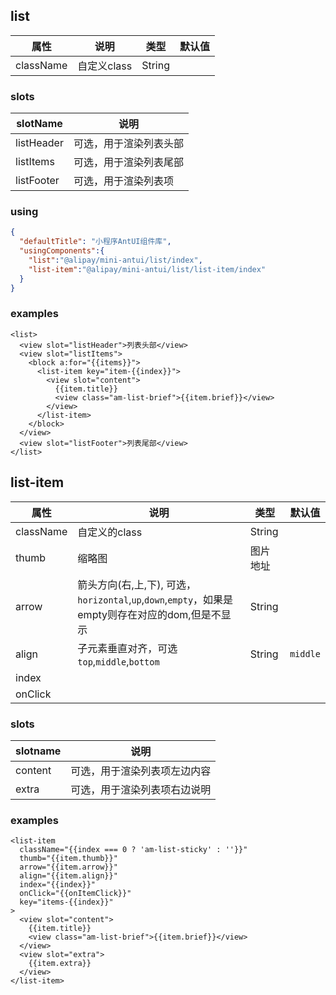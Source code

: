 ## list
| 属性 | 说明 | 类型 | 默认值 |
|----|----|----|----|
|className| 自定义class | String| |

### slots
|slotName | 说明 |
|----|----|
|listHeader | 可选，用于渲染列表头部|
|listItems | 可选，用于渲染列表尾部|
|listFooter | 可选，用于渲染列表项|

### using

```page.json
{
  "defaultTitle": "小程序AntUI组件库",
  "usingComponents":{
    "list":"@alipay/mini-antui/list/index",
    "list-item":"@alipay/mini-antui/list/list-item/index"
  }
}
```

### examples

```axml
<list>
  <view slot="listHeader">列表头部</view>
  <view slot="listItems">
    <block a:for="{{items}}">
      <list-item key="item-{{index}}">
        <view slot="content">
          {{item.title}}
          <view class="am-list-brief">{{item.brief}}</view>
        </view>
      </list-item>
    </block>
  </view>
  <view slot="listFooter">列表尾部</view>
</list>
```

## list-item

| 属性 | 说明 | 类型 | 默认值 |
|----|----|----|----|
|className| 自定义的class | String| |
|thumb| 缩略图 | 图片地址 |  |
|arrow| 箭头方向(右,上,下), 可选，`horizontal`,`up`,`down`,`empty`，如果是empty则存在对应的dom,但是不显示 | String | |
|align| 子元素垂直对齐，可选`top`,`middle`,`bottom` | String | `middle` |
|index| | | |
|onClick| | | |

### slots

| slotname | 说明 |
|----|----|
|content | 可选，用于渲染列表项左边内容|
|extra | 可选，用于渲染列表项右边说明|

### examples

```axml
<list-item
  className="{{index === 0 ? 'am-list-sticky' : ''}}"
  thumb="{{item.thumb}}"
  arrow="{{item.arrow}}"
  align="{{item.align}}"
  index="{{index}}"
  onClick="{{onItemClick}}"
  key="items-{{index}}"
>
  <view slot="content">
    {{item.title}}
    <view class="am-list-brief">{{item.brief}}</view>
  </view>
  <view slot="extra">
    {{item.extra}}
  </view>
</list-item>

```
